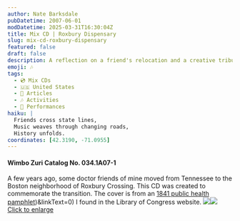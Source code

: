 ```yaml
---
author: Nate Barksdale
pubDatetime: 2007-06-01
modDatetime: 2025-03-31T16:30:04Z
title: Mix CD | Roxbury Dispensary
slug: mix-cd-roxbury-dispensary
featured: false
draft: false
description: A reflection on a friend's relocation and a creative tribute through music.
emoji: 🎶
tags:
  - 💿 Mix CDs
  - 🇺🇸 United States
  - 📖 Articles
  - 🎶 Activities
  - 🎤 Performances
haiku: |
  Friends cross state lines,  
  Music weaves through changing roads,  
  History unfolds.
coordinates: [42.3190, -71.0955]
---
```


#### Wimbo Zuri Catalog No. 034.1A07-1

A few years ago, some doctor friends of mine moved from Tennessee to the Boston neighborhood of Roxbury Crossing. This CD was created to commemorate the transition. The cover is from an [1841 public health pamphlet](https://www.google.com/search?q=%221841%20public%20health%20pamphlet%22%20memory.loc.gov)\)&linkText=0) I found in the Library of Congress website. [![](@assets/images/roxbury_260.jpg)](@assets/images/roxbury_530.jpg)[![](@assets/images/roxbury2_260.jpg)](@assets/images/roxbury2_530.jpg)
[Click to enlarge](@assets/images/roxbury_530.jpg)
